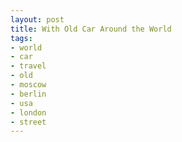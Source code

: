 ```yaml
---
layout: post
title: With Old Car Around the World
tags:
- world
- car
- travel
- old
- moscow
- berlin
- usa
- london
- street
---
```

